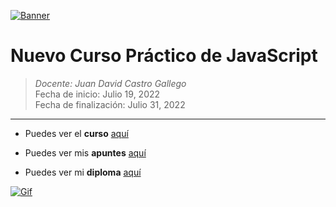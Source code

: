 [![Banner](https://miro.medium.com/max/1838/1*bxEkHw1xewxOFjmGunb-Cw.png "Banner")](https://miro.medium.com/max/1838/1*bxEkHw1xewxOFjmGunb-Cw.png "Banner")

# Nuevo Curso Práctico de JavaScript

> *Docente:  Juan David Castro Gallego*
> <br>
> Fecha de inicio: Julio 19, 2022
> <br>
> Fecha de finalización: Julio 31, 2022

------------
- Puedes ver el **curso** [aquí](https://platzi.com/cursos/javascript-practico/ "aquí")

- Puedes ver mis **apuntes**  [aquí](https://steep-bridge-4be.notion.site/Nuevo-Curso-Pr-ctico-de-JavaScript-1e337d73cdee4cffaa92097c631309d8 "aquí") 

- Puedes ver mi **diploma** [aquí](https://platzi.com/p/Valenciajcamilo/curso/3271-javascript-practico/diploma/detalle/ "aquí")

[![Gif](https://s3.us-west-2.amazonaws.com/secure.notion-static.com/aee746fc-791b-43d5-bfb3-5809199d8989/Untitled.png?X-Amz-Algorithm=AWS4-HMAC-SHA256&X-Amz-Content-Sha256=UNSIGNED-PAYLOAD&X-Amz-Credential=AKIAT73L2G45EIPT3X45%2F20220731%2Fus-west-2%2Fs3%2Faws4_request&X-Amz-Date=20220731T180606Z&X-Amz-Expires=86400&X-Amz-Signature=1573f6bfdf80b4961d496174907b5658efb9cac142fca234d5c58bd1950cc9e7&X-Amz-SignedHeaders=host&response-content-disposition=filename%20%3D%22Untitled.png%22&x-id=GetObject "Gif")](https://s3.us-west-2.amazonaws.com/secure.notion-static.com/aee746fc-791b-43d5-bfb3-5809199d8989/Untitled.png?X-Amz-Algorithm=AWS4-HMAC-SHA256&X-Amz-Content-Sha256=UNSIGNED-PAYLOAD&X-Amz-Credential=AKIAT73L2G45EIPT3X45%2F20220731%2Fus-west-2%2Fs3%2Faws4_request&X-Amz-Date=20220731T180606Z&X-Amz-Expires=86400&X-Amz-Signature=1573f6bfdf80b4961d496174907b5658efb9cac142fca234d5c58bd1950cc9e7&X-Amz-SignedHeaders=host&response-content-disposition=filename%20%3D%22Untitled.png%22&x-id=GetObject "Gif")